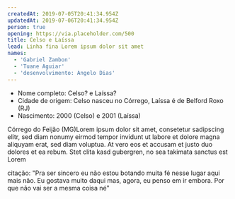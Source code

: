 ```yaml
---
createdAt: 2019-07-05T20:41:34.954Z
updatedAt: 2019-07-06T20:41:34.954Z
person: true
opening: https://via.placeholder.com/500
title: Celso e Laíssa
lead: Linha fina Lorem ipsum dolor sit amet
names:
  - 'Gabriel Zambon'
  - 'Tuane Aguiar'
  - 'desenvolvimento: Angelo Dias'
---
```


<div class="infos">

- Nome completo: Celso? e Laíssa?
- Cidade de origem: Celso nasceu no Córrego, Laíssa é de Belford Roxo (RJ)
- Nascimento: 2000 (Celso) e 2001 (Laíssa)

</div>

<span class="location">Córrego do Feijão (MG)</span>Lorem ipsum dolor sit amet, consetetur sadipscing elitr, sed diam nonumy eirmod tempor invidunt ut labore et dolore magna aliquyam erat, sed diam voluptua. At vero eos et accusam et justo duo dolores et ea rebum. Stet clita kasd gubergren, no sea takimata sanctus est Lorem

<div class="video" title="Título descritivo do vídeo para acessibilidade" data-video="zeKT_YFuU0o"></div>

citação:  "Pra ser sincero eu não estou botando muita fé nesse lugar aqui mais não. Eu gostava muito daqui mas, agora, eu penso em ir embora. Por que não vai ser a mesma coisa né"